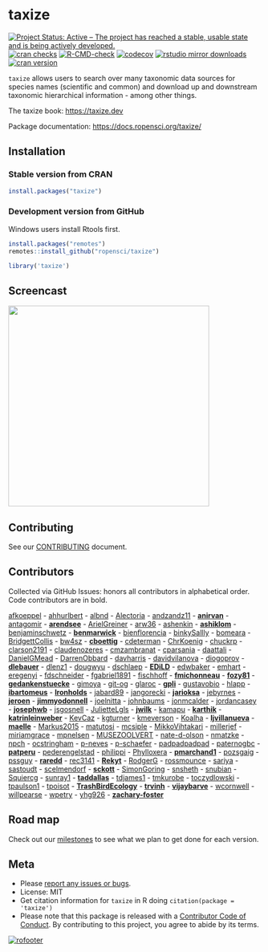 
# taxize

[![Project Status: Active – The project has reached a stable, usable
state and is being actively
developed.](https://www.repostatus.org/badges/latest/active.svg)](https://www.repostatus.org/#active)
[![cran
checks](https://badges.cranchecks.info/worst/taxize.svg)](https://cran.r-project.org/web/checks/check_results_taxize.html)
[![R-CMD-check](https://github.com/ropensci/taxize/workflows/R-CMD-check/badge.svg)](https://github.com/ropensci/taxize/actions/)
[![codecov](https://codecov.io/gh/ropensci/taxize/branch/master/graph/badge.svg)](https://app.codecov.io/gh/ropensci/taxize)
[![rstudio mirror
downloads](https://cranlogs.r-pkg.org/badges/taxize)](https://github.com/r-hub/cranlogs.app)
[![cran
version](https://www.r-pkg.org/badges/version/taxize)](https://cran.r-project.org/package=taxize)

`taxize` allows users to search over many taxonomic data sources for
species names (scientific and common) and download up and downstream
taxonomic hierarchical information - among other things.

The taxize book: <https://taxize.dev>

Package documentation: <https://docs.ropensci.org/taxize/>

## Installation

### Stable version from CRAN

``` r
install.packages("taxize")
```

### Development version from GitHub

Windows users install Rtools first.

``` r
install.packages("remotes")
remotes::install_github("ropensci/taxize")
```

``` r
library('taxize')
```

## Screencast

<a href="https://vimeo.com/92883063"><img src="man/figures/screencast.png" width="400"></a>

## Contributing

See our
[CONTRIBUTING](https://github.com/ropensci/taxize/blob/master/.github/CONTRIBUTING.md)
document.

## Contributors

Collected via GitHub Issues: honors all contributors in alphabetical
order. Code contributors are in bold.

[afkoeppel](https://github.com/afkoeppel) -
[ahhurlbert](https://github.com/ahhurlbert) -
[albnd](https://github.com/albnd) -
[Alectoria](https://github.com/Alectoria) -
[andzandz11](https://github.com/andzandz11) -
**[anirvan](https://github.com/anirvan)** -
[antagomir](https://github.com/antagomir) -
**[arendsee](https://github.com/arendsee)** -
[ArielGreiner](https://github.com/ArielGreiner) -
[arw36](https://github.com/arw36) -
[ashenkin](https://github.com/ashenkin) -
**[ashiklom](https://github.com/ashiklom)** -
[benjaminschwetz](https://github.com/benjaminschwetz) -
**[benmarwick](https://github.com/benmarwick)** -
[bienflorencia](https://github.com/bienflorencia) -
[binkySallly](https://github.com/binkySallly) -
[bomeara](https://github.com/bomeara) -
[BridgettCollis](https://github.com/BridgettCollis) -
[bw4sz](https://github.com/bw4sz) -
**[cboettig](https://github.com/cboettig)** -
[cdeterman](https://github.com/cdeterman) -
[ChrKoenig](https://github.com/ChrKoenig) -
[chuckrp](https://github.com/chuckrp) -
[clarson2191](https://github.com/clarson2191) -
[claudenozeres](https://github.com/claudenozeres) -
[cmzambranat](https://github.com/cmzambranat) -
[cparsania](https://github.com/cparsania) -
[daattali](https://github.com/daattali) -
[DanielGMead](https://github.com/DanielGMead) -
[DarrenObbard](https://github.com/DarrenObbard) -
[davharris](https://github.com/davharris) -
[davidvilanova](https://github.com/davidvilanova) -
[diogoprov](https://github.com/diogoprov) -
**[dlebauer](https://github.com/dlebauer)** -
[dlenz1](https://github.com/dlenz1) -
[dougwyu](https://github.com/dougwyu) -
[dschlaep](https://github.com/dschlaep) -
**[EDiLD](https://github.com/EDiLD)** -
[edwbaker](https://github.com/edwbaker) -
[emhart](https://github.com/emhart) -
[eregenyi](https://github.com/eregenyi) -
[fdschneider](https://github.com/fdschneider) -
[fgabriel1891](https://github.com/fgabriel1891) -
[fischhoff](https://github.com/fischhoff) -
**[fmichonneau](https://github.com/fmichonneau)** -
**[fozy81](https://github.com/fozy81)** -
**[gedankenstuecke](https://github.com/gedankenstuecke)** -
[gimoya](https://github.com/gimoya) -
[git-og](https://github.com/git-og) -
[glaroc](https://github.com/glaroc) -
**[gpli](https://github.com/gpli)** -
[gustavobio](https://github.com/gustavobio) -
[hlapp](https://github.com/hlapp) -
**[ibartomeus](https://github.com/ibartomeus)** -
**[Ironholds](https://github.com/Ironholds)** -
[jabard89](https://github.com/jabard89) -
[jangorecki](https://github.com/jangorecki) -
**[jarioksa](https://github.com/jarioksa)** -
[jebyrnes](https://github.com/jebyrnes) -
**[jeroen](https://github.com/jeroen)** -
**[jimmyodonnell](https://github.com/jimmyodonnell)** -
[joelnitta](https://github.com/joelnitta) -
[johnbaums](https://github.com/johnbaums) -
[jonmcalder](https://github.com/jonmcalder) -
[jordancasey](https://github.com/jordancasey) -
**[josephwb](https://github.com/josephwb)** -
[jsgosnell](https://github.com/jsgosnell) -
[JulietteLgls](https://github.com/JulietteLgls) -
**[jwilk](https://github.com/jwilk)** -
[kamapu](https://github.com/kamapu) -
**[karthik](https://github.com/karthik)** -
**[katrinleinweber](https://github.com/katrinleinweber)** -
[KevCaz](https://github.com/KevCaz) -
[kgturner](https://github.com/kgturner) -
[kmeverson](https://github.com/kmeverson) -
[Koalha](https://github.com/Koalha) -
**[ljvillanueva](https://github.com/ljvillanueva)** -
**[maelle](https://github.com/maelle)** -
[Markus2015](https://github.com/Markus2015) -
[matutosi](https://github.com/matutosi) -
[mcsiple](https://github.com/mcsiple) -
[MikkoVihtakari](https://github.com/MikkoVihtakari) -
[millerjef](https://github.com/millerjef) -
[miriamgrace](https://github.com/miriamgrace) -
[mpnelsen](https://github.com/mpnelsen) -
[MUSEZOOLVERT](https://github.com/MUSEZOOLVERT) -
[nate-d-olson](https://github.com/nate-d-olson) -
[nmatzke](https://github.com/nmatzke) -
[npch](https://github.com/npch) -
[ocstringham](https://github.com/ocstringham) -
[p-neves](https://github.com/p-neves) -
[p-schaefer](https://github.com/p-schaefer) -
[padpadpadpad](https://github.com/padpadpadpad) -
[paternogbc](https://github.com/paternogbc) -
**[patperu](https://github.com/patperu)** -
[pederengelstad](https://github.com/pederengelstad) -
[philippi](https://github.com/philippi) -
[Phylloxera](https://github.com/Phylloxera) -
**[pmarchand1](https://github.com/pmarchand1)** -
[pozsgaig](https://github.com/pozsgaig) -
[pssguy](https://github.com/pssguy) -
**[raredd](https://github.com/raredd)** -
[rec3141](https://github.com/rec3141) -
**[Rekyt](https://github.com/Rekyt)** -
[RodgerG](https://github.com/RodgerG) -
[rossmounce](https://github.com/rossmounce) -
[sariya](https://github.com/sariya) -
[sastoudt](https://github.com/sastoudt) -
[scelmendorf](https://github.com/scelmendorf) -
**[sckott](https://github.com/sckott)** -
[SimonGoring](https://github.com/SimonGoring) -
[snsheth](https://github.com/snsheth) -
[snubian](https://github.com/snubian) -
[Squiercg](https://github.com/Squiercg) -
[sunray1](https://github.com/sunray1) -
**[taddallas](https://github.com/taddallas)** -
[tdjames1](https://github.com/tdjames1) -
[tmkurobe](https://github.com/tmkurobe) -
[toczydlowski](https://github.com/toczydlowski) -
[tpaulson1](https://github.com/tpaulson1) -
[tpoisot](https://github.com/tpoisot) -
**[TrashBirdEcology](https://github.com/TrashBirdEcology)** -
**[trvinh](https://github.com/trvinh)** -
**[vijaybarve](https://github.com/vijaybarve)** -
[wcornwell](https://github.com/wcornwell) -
[willpearse](https://github.com/willpearse) -
[wpetry](https://github.com/wpetry) -
[yhg926](https://github.com/yhg926) -
**[zachary-foster](https://github.com/zachary-foster)**

## Road map

Check out our
[milestones](https://github.com/ropensci/taxize/milestones) to see what
we plan to get done for each version.

## Meta

- Please [report any issues or
  bugs](https://github.com/ropensci/taxize/issues).
- License: MIT
- Get citation information for `taxize` in R doing
  `citation(package = 'taxize')`
- Please note that this package is released with a [Contributor Code of
  Conduct](https://ropensci.org/code-of-conduct/). By contributing to
  this project, you agree to abide by its terms.

[![rofooter](https://ropensci.org/public_images/github_footer.png)](https://ropensci.org)
